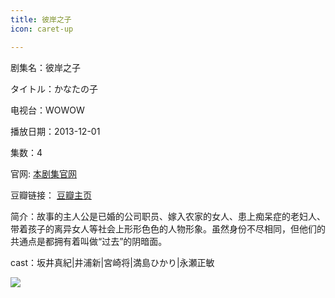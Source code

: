 ```yaml
---
title: 彼岸之子
icon: caret-up

---
```


剧集名：彼岸之子

タイトル：かなたの子

电视台：WOWOW

播放日期：2013-12-01

集数：4

官网: [本剧集官网](https://www.wowow.co.jp/detail/103762)

豆瓣链接： [豆瓣主页](https://movie.douban.com/subject/25741334/)


简介：故事的主人公是已婚的公司职员、嫁入农家的女人、患上痴呆症的老妇人、带着孩子的离异女人等社会上形形色色的人物形象。虽然身份不尽相同，但他们的共通点是都拥有着叫做“过去”的阴暗面。

cast：坂井真紀|井浦新|宮崎将|満島ひかり|永瀬正敏

![](https://listpic.tsgsanjiao.com/2014/2014bazz.jpg)